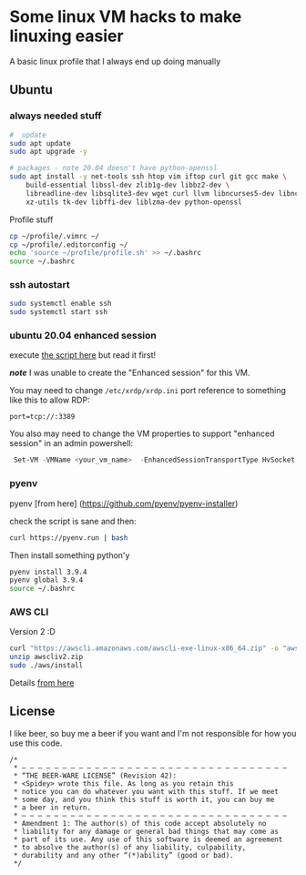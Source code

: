 # Some linux VM hacks to make linuxing easier

A basic linux profile that I always end up doing manually

## Ubuntu

### always needed stuff

```bash
#  update
sudo apt update
sudo apt upgrade -y

# packages - note 20.04 doesn't have python-openssl
sudo apt install -y net-tools ssh htop vim iftop curl git gcc make \
    build-essential libssl-dev zlib1g-dev libbz2-dev \
    libreadline-dev libsqlite3-dev wget curl llvm libncurses5-dev libncursesw5-dev \
    xz-utils tk-dev libffi-dev liblzma-dev python-openssl
```

Profile stuff
```bash
cp ~/profile/.vimrc ~/
cp ~/profile/.editorconfig ~/
echo 'source ~/profile/profile.sh' >> ~/.bashrc
source ~/.bashrc
```

### ssh autostart

```bash
sudo systemctl enable ssh
sudo systemctl start ssh
```

### ubuntu 20.04 enhanced session

execute [the script here](https://github.com/microsoft/linux-vm-tools/blob/cb07b3eaeb89822ebc6eaddb10f3932bb1879f47/ubuntu/20.04/install.sh) but read it first!

***note*** I was unable to create the "Enhanced session" for this VM.

You may need to change `/etc/xrdp/xrdp.ini` port reference to something like this to allow RDP:
```text
port=tcp://:3389
```

You also may need to change the VM properties to support "enhanced session" in an admin powershell:

```powershell
 Set-VM -VMName <your_vm_name>  -EnhancedSessionTransportType HvSocket
```


### pyenv

pyenv [from here] (https://github.com/pyenv/pyenv-installer)

check the script is sane and then:

```bash
curl https://pyenv.run | bash
```

Then install something python'y

```bash
pyenv install 3.9.4
pyenv global 3.9.4
source ~/.bashrc

```

### AWS CLI

Version 2 :D

```bash
curl "https://awscli.amazonaws.com/awscli-exe-linux-x86_64.zip" -o "awscliv2.zip"
unzip awscliv2.zip
sudo ./aws/install
```

Details [from here](https://docs.aws.amazon.com/cli/latest/userguide/install-cliv2-linux.html)

## License

I like beer, so buy me a beer if you want and I'm not responsible for how you use this code.

```text
/* 
 * — — — — — — — — — — — — — — — — — — — — — — — — — — — — — — — — — 
 * “THE BEER-WARE LICENSE” (Revision 42):
 * <Spidey> wrote this file. As long as you retain this  
 * notice you can do whatever you want with this stuff. If we meet
 * some day, and you think this stuff is worth it, you can buy me
 * a beer in return.
 * — — — — — — — — — — — — — — — — — — — — — — — — — — — — — — — — — 
 * Amendment 1: The author(s) of this code accept absolutely no 
 * liability for any damage or general bad things that may come as 
 * part of its use. Any use of this software is deemed an agreement 
 * to absolve the author(s) of any liability, culpability, 
 * durability and any other “(*)ability” (good or bad).
 */
```
